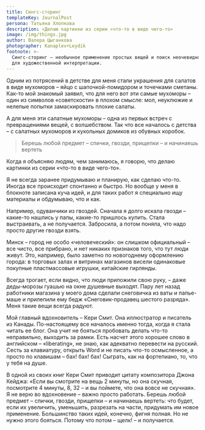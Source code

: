 ```yaml
---
title: Сингс-сторинг
templateKey: JournalPost
persona: Татьяна Хлопкова
description: «Делаю картинки из серии «что-то в виде чего-то»
image: /img/things.jpg
author: Валера Цыганкова
photographer: Kanaplev+Leydik
footnote: >-
  Сингс-сторинг – необычное применение простых вещей и поиск неочевидного сюжета
  для художественной интерпретации.
---
```


Одним из потрясений в детстве для меня стали украшения для салатов в виде мухоморов – яйцо с шапочкой-помидором и точечками сметаны. Как-то мой знакомый заявил, что для него вот эти самые мухоморы – один из символов «советскости» в плохом смысле: мол, неуклюжие и нелепые попытки замаскировать плохие салаты.

А для меня эти салатные мухоморы – одна из первых встреч с превращениями вещей, с волшебством. Так что все началось с детства – c салатных мухоморов и кукольных домиков из обувных коробок.

> Берешь любой предмет – спички, гвозди, прищепки – и начинаешь вертеть

Когда я объясняю людям, чем занимаюсь, я говорю, что делаю картинки из серии «что-то в виде чего-то».

Я не всегда заранее придумываю и планирую, как сделаю что-то. Иногда все происходит спонтанно и быстро. Но вообще у меня в блокноте записана куча идей, и для таких работ я специально ищу материалы и обдумываю, что и как.

Например, одуванчики из гвоздей. Сначала я долго искала гвозди – какие-то нашлись у папы, какие-то пришлось купить. Стала выстраивать, а не получается. Забросила, а потом поняла, что надо просто другие гвозди взять.

Минск – город не особо «человеческий»: он слишком официальный – все чисто, все прибрано, и нет никаких признаков того, что тут люди живут. Это, например, было заметно по новогоднему оформлению города: в торговых залах и витринах магазинов висели одинаковые покупные пластмассовые игрушки, китайские гирлянды.

Всегда трогает, если видно, что люди приложили свою руку, – даже деды-морозы гуашью на окне душевные выходят. Пару лет назад работники магазина у моего дома сделали снеговичка из ваты и папье-маше и прилепили ему бедж «Снеговик-продавец шестого разряда». Меня такие вещи всегда радуют.

Мой главный вдохновитель – Кери Смит. Она иллюстратор и писатель из Канады. По-настоящему все началось именно тогда, когда я стала читать ее блог. Она учит не бояться пробовать делать что-то неправильно, выходить за рамки. Есть насчет этого хорошее слово в английском – «liberating», не знаю, как адекватно перевести на русский. Сесть за клавиатуру, открыть Word и не писать что-то осмысленное, а просто по клавишам – бах! бах! бах! Сыграть, как на фортепиано, то, что у тебя на душе.

В одной из своих книг Кери Смит приводит цитату композитора Джона Кейджа: «Если вы смотрите на вещь 2 минуты, но она скучная, посмотрите 4 минуты, 8, 32 – и вы поймете, что она вовсе не скучная». Я не верю во вдохновение – важно просто работать. Берешь любой предмет – спички, гвозди, прищепки – и начинаешь вертеть: что будет, если их увеличить, уменьшить, разрезать на части, придумать им новое применение. Большинство таких идей, конечно, фигня полная. Но не нужно этого бояться. Потому что потом – щелк! – и получается.
